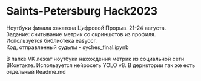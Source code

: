 # Saints-Petersburg Hack2023
Ноутбуки финала хакатона Цифровой Прорыв. 21-24 августа.  
Задание: считывание метрик со скриншотов из профиля.  
Используется библиотека easyocr.  
Код, отправленный судьям - syches_final.ipynb

В папке VK лежат ноутбуки нахождения метрик из социальной сети ВКонтакте. Используется нейросеть YOLO v8. В дериктории так же есть отдельный Readme.md
